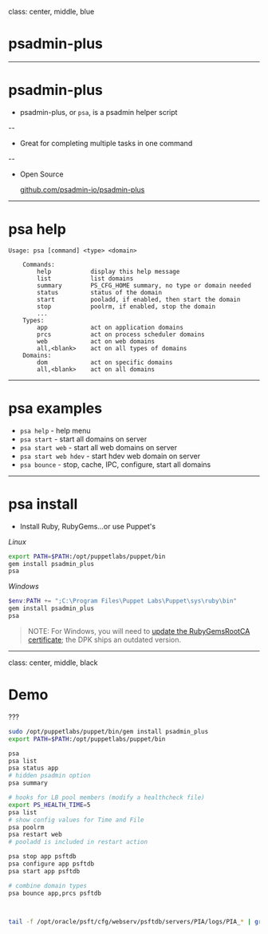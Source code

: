 class: center, middle, blue

# psadmin-plus

---

# psadmin-plus

* psadmin-plus, or  `psa`, is a psadmin helper script

--
* Great for completing multiple tasks in one command

--
* Open Source

  [github.com/psadmin-io/psadmin-plus](https://github.com/psadmin-io/psadmin-plus)

---

# psa help

```
Usage: psa [command] <type> <domain>

    Commands:
        help           display this help message
        list           list domains
        summary        PS_CFG_HOME summary, no type or domain needed
        status         status of the domain
        start          pooladd, if enabled, then start the domain
        stop           poolrm, if enabled, stop the domain
        ...
    Types:
        app            act on application domains
        prcs           act on process scheduler domains
        web            act on web domains
        all,<blank>    act on all types of domains
    Domains:
        dom            act on specific domains
        all,<blank>    act on all domains
```

---

# psa examples

* `psa help`           - help menu
* `psa start`          - start all domains on server
* `psa start web`      - start all web domains on server
* `psa start web hdev` - start hdev web domain on server
* `psa bounce`         - stop, cache, IPC, configure, start all domains

---

# psa install

* Install Ruby, RubyGems...or use Puppet's

*Linux*
```bash
export PATH=$PATH:/opt/puppetlabs/puppet/bin
gem install psadmin_plus
psa
```

*Windows*
```powershell
$env:PATH += ";C:\Program Files\Puppet Labs\Puppet\sys\ruby\bin"
gem install psadmin_plus
psa
```

> NOTE: For Windows, you will need to [update the RubyGemsRootCA certificate](https://gist.github.com/iversond/772e73257c4ca59a9e6137baa7288788); the DPK ships an outdated version.

---

class: center, middle, black

# Demo

???

```bash
sudo /opt/puppetlabs/puppet/bin/gem install psadmin_plus
export PATH=$PATH:/opt/puppetlabs/puppet/bin

psa
psa list
psa status app
# hidden psadmin option
psa summary

# hooks for LB pool members (modify a healthcheck file)
export PS_HEALTH_TIME=5
psa list
# show config values for Time and File
psa poolrm
psa restart web
# pooladd is included in restart action

psa stop app psftdb
psa configure app psftdb
psa start app psftdb

# combine domain types
psa bounce app,prcs psftdb



tail -f /opt/oracle/psft/cfg/webserv/psftdb/servers/PIA/logs/PIA_* | grep RUNNING
```